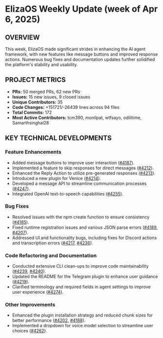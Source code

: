 # ElizaOS Weekly Update (week of Apr 6, 2025)

## OVERVIEW 
This week, ElizaOS made significant strides in enhancing the AI agent framework, with new features like message buttons and improved response actions. Numerous bug fixes and documentation updates further solidified the platform's stability and usability.

## PROJECT METRICS
- **PRs:** 50 merged PRs, 62 new PRs
- **Issues:** 15 new issues, 9 closed issues
- **Unique Contributors:** 35
- **Code Changes:** +151721/-26439 lines across 94 files
- **Total Commits:** 172
- **Most Active Contributors:** tcm390, monilpat, wtfsayo, odilitime, Samarthsinghal28

## KEY TECHNICAL DEVELOPMENTS

### Feature Enhancements
- Added message buttons to improve user interaction ([#4187](https://github.com/elizaos/eliza/pull/4187)).
- Implemented a feature to skip responses for direct messages ([#4212](https://github.com/elizaos/eliza/pull/4212)).
- Enhanced the Reply Action to utilize pre-generated responses ([#4213](https://github.com/elizaos/eliza/pull/4213)).
- Introduced a new plugin for Venice ([#4214](https://github.com/elizaos/eliza/pull/4214)).
- Developed a message API to streamline communication processes ([#4247](https://github.com/elizaos/eliza/pull/4247)).
- Integrated OpenAI text-to-speech capabilities ([#4255](https://github.com/elizaos/eliza/pull/4255)).

### Bug Fixes
- Resolved issues with the npm create function to ensure consistency ([#4185](https://github.com/elizaos/eliza/pull/4185)).
- Fixed runtime registration issues and various JSON parse errors ([#4189](https://github.com/elizaos/eliza/pull/4189), [#4207](https://github.com/elizaos/eliza/pull/4207)).
- Addressed UI and functionality bugs, including fixes for Discord actions and transcription errors ([#4217](https://github.com/elizaos/eliza/pull/4217), [#4236](https://github.com/elizaos/eliza/pull/4236)).

### Code Refactoring and Documentation
- Conducted extensive CLI clean-ups to improve code maintainability ([#4239](https://github.com/elizaos/eliza/pull/4239), [#4240](https://github.com/elizaos/eliza/pull/4240)).
- Updated the README for the Telegram plugin to enhance user guidance ([#4219](https://github.com/elizaos/eliza/pull/4219)).
- Clarified terminology and required fields in agent settings to improve user experience ([#4274](https://github.com/elizaos/eliza/pull/4274)).

### Other Improvements
- Enhanced the plugin installation strategy and reduced chunk sizes for better performance ([#4202](https://github.com/elizaos/eliza/pull/4202), [#4188](https://github.com/elizaos/eliza/pull/4188)).
- Implemented a dropdown for voice model selection to streamline user choices ([#4262](https://github.com/elizaos/eliza/pull/4262)).